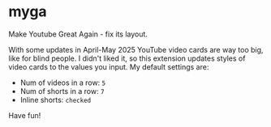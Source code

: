 # myga

Make Youtube Great Again - fix its layout.

With some updates in April-May 2025 YouTube video cards are way too big, like for blind people. I didn't liked it, so this extension updates styles of video cards to the values you input. My default settings are:

- Num of videos in a row: `5`
- Num of shorts in a row: `7`
- Inline shorts: `checked`

Have fun!